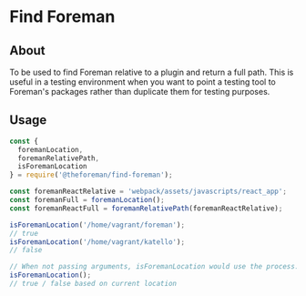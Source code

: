 # Find Foreman

## About

To be used to find Foreman relative to a plugin and return a full path. This is useful in a testing environment when you want to point a testing tool to Foreman's packages rather than duplicate them for testing purposes.

## Usage

```javascript
const {
  foremanLocation,
  foremanRelativePath,
  isForemanLocation
} = require('@theforeman/find-foreman');

const foremanReactRelative = 'webpack/assets/javascripts/react_app';
const foremanFull = foremanLocation();
const foremanReactFull = foremanRelativePath(foremanReactRelative);

isForemanLocation('/home/vagrant/foreman');
// true
isForemanLocation('/home/vagrant/katello');
// false

// When not passing arguments, isForemanLocation would use the process.cwd() to determinate if is foreman location.
isForemanLocation();
// true / false based on current location
```
